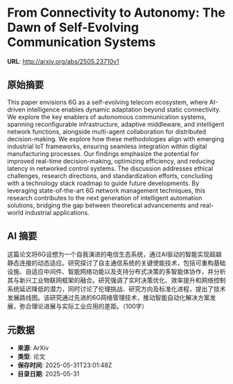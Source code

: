 # From Connectivity to Autonomy: The Dawn of Self-Evolving Communication Systems

**URL**: http://arxiv.org/abs/2505.23710v1

## 原始摘要

This paper envisions 6G as a self-evolving telecom ecosystem, where AI-driven
intelligence enables dynamic adaptation beyond static connectivity. We explore
the key enablers of autonomous communication systems, spanning reconfigurable
infrastructure, adaptive middleware, and intelligent network functions,
alongside multi-agent collaboration for distributed decision-making. We explore
how these methodologies align with emerging industrial IoT frameworks, ensuring
seamless integration within digital manufacturing processes. Our findings
emphasize the potential for improved real-time decision-making, optimizing
efficiency, and reducing latency in networked control systems. The discussion
addresses ethical challenges, research directions, and standardization efforts,
concluding with a technology stack roadmap to guide future developments. By
leveraging state-of-the-art 6G network management techniques, this research
contributes to the next generation of intelligent automation solutions,
bridging the gap between theoretical advancements and real-world industrial
applications.


## AI 摘要

这篇论文将6G设想为一个自我演进的电信生态系统，通过AI驱动的智能实现超越静态连接的动态适应。研究探讨了自主通信系统的关键使能技术，包括可重构基础设施、自适应中间件、智能网络功能以及支持分布式决策的多智能体协作，并分析其与新兴工业物联网框架的融合。研究强调了实时决策优化、效率提升和网络控制系统延迟降低的潜力，同时讨论了伦理挑战、研究方向及标准化进程，提出了技术发展路线图。该研究通过先进的6G网络管理技术，推动智能自动化解决方案发展，弥合理论进展与实际工业应用的差距。（100字）

## 元数据

- **来源**: ArXiv
- **类型**: 论文
- **保存时间**: 2025-05-31T23:01:48Z
- **目录日期**: 2025-05-31
